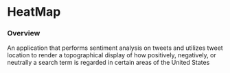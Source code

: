 # HeatMap

### Overview
An application that performs sentiment analysis on tweets and utilizes tweet location
to render a topographical display of how positively, negatively, or neutrally
a search term is regarded in certain areas of the United States